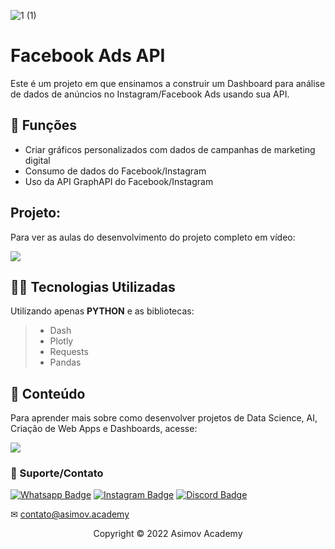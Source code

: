 ![1 (1)](https://user-images.githubusercontent.com/63136680/171277960-3f377480-13e5-4f3e-a4db-e9dbbc354f36.jpg)


# Facebook Ads API
Este é um projeto em que ensinamos a construir um Dashboard para análise de dados de anúncios no Instagram/Facebook Ads usando sua API.

## 🔧 Funções

- Criar gráficos personalizados com dados de campanhas de marketing digital
- Consumo de dados do Facebook/Instagram
- Uso da API GraphAPI do Facebook/Instagram

## Projeto:
Para ver as aulas do desenvolvimento do projeto completo em vídeo:

<a href = "https://asimov.academy/dashboard-api-fb-ads/"><img src="https://img.shields.io/badge/ASIMOV-Aulas%20do%20projeto-lightgrey" target="_blank"></a> 

## 👨‍💻 Tecnologias Utilizadas

Utilizando apenas **PYTHON** e as bibliotecas:
> - Dash
> - Plotly
> - Requests
> - Pandas 


## 📜 Conteúdo
Para aprender mais sobre como desenvolver projetos de Data Science, AI, Criação de Web Apps e Dashboards, acesse:

<a href = "https://asimov.academy/"><img src="https://img.shields.io/badge/ASIMOV-Saiba%20Mais-lightgrey" target="_blank"></a> 

### 🤝 Suporte/Contato


[![Whatsapp Badge](https://img.shields.io/badge/WhatsApp-25D366?style=for-the-badge&logo=whatsapp&logoColor=white)](https://wa.me/5551981830833)
[![Instagram Badge](https://img.shields.io/badge/Instagram-E4405F?style=for-the-badge&logo=instagram&logoColor=white)](https://www.instagram.com/asimov.academy/)
[![Discord Badge](https://img.shields.io/badge/Discord-7289DA?style=for-the-badge&logo=discord&logoColor=white)](https://discord.gg/W2Nc7bxvk7)

✉ contato@asimov.academy




<p align="center">Copyright © 2022 Asimov Academy</p>

